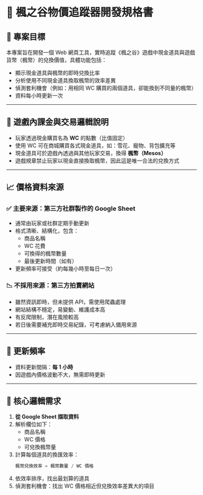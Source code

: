 # 🍁 楓之谷物價追蹤器開發規格書

## 🎯 專案目標

本專案旨在開發一個 Web 網頁工具，實時追蹤《楓之谷》遊戲中現金道具與遊戲貨幣（楓幣）的兌換價值，具體功能包括：

- 顯示現金道具與楓幣的即時兌換比率
- 分析使用不同現金道具換取楓幣的效率差異
- 偵測套利機會（例如：用相同 WC 購買的兩個道具，卻能換到不同量的楓幣）
- 資料每小時更新一次

---

## 🧩 遊戲內課金與交易邏輯說明

- 玩家透過現金購買名為 **WC** 的點數（比值固定）
- 使用 WC 可在商城購買各式現金道具，如：雪花、寵物、背包擴充等
- 現金道具可於遊戲內透過與其他玩家交易，換得 **楓幣（Mesos）**
- 遊戲規章禁止玩家以現金直接換取楓幣，因此這是唯一合法的兌換方式

---

## 📈 價格資料來源

### ✅ 主要來源：**第三方社群製作的 Google Sheet**

- 通常由玩家或社群定期手動更新
- 格式清晰、結構化，包含：
  - 商品名稱
  - WC 花費
  - 可換得的楓幣數量
  - 最後更新時間（如有）
- 更新頻率可接受（約每幾小時至每日一次）

### 📉 不採用來源：第三方拍賣網站

- 雖然資訊即時，但未提供 API，需使用爬蟲處理
- 網站結構不穩定，易變動、維護成本高
- 有反爬限制，潛在風險較高
- 若日後需要補充即時交易紀錄，可考慮納入備用來源

---

## 🔁 更新頻率

- 資料更新間隔：**每 1 小時**
- 因遊戲內價格波動不大，無需即時更新

---

## 🧠 核心邏輯需求

1. **從 Google Sheet 擷取資料**
2. 解析欄位如下：
   - 商品名稱
   - WC 價格
   - 可兌換楓幣量
3. 計算每個道具的換匯效率：
   ```python
   楓幣兌換效率 = 楓幣數量 / WC 價格
4. 依效率排序，找出最划算的道具
5. 偵測套利機會：找出 WC 價格相近但兌換效率差異大的項目
